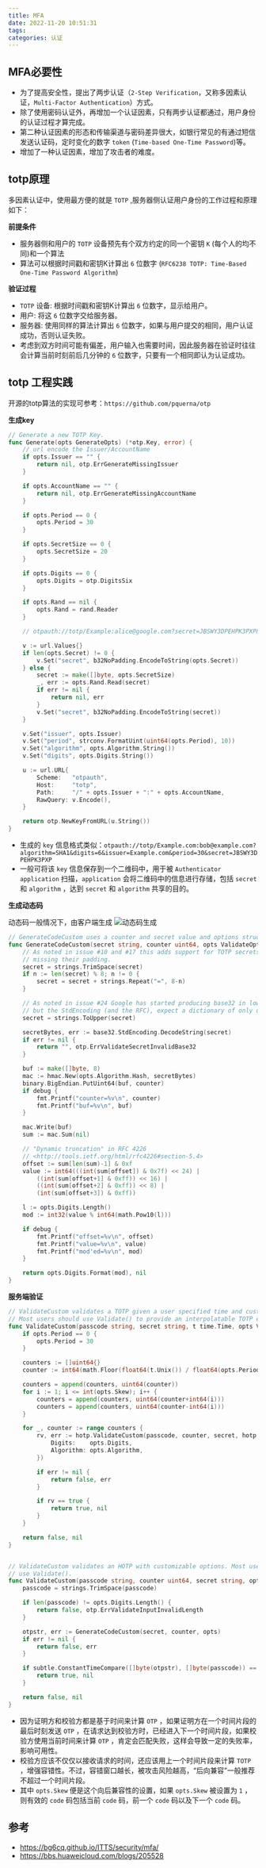 ```yaml
---
title: MFA
date: 2022-11-20 10:51:31
tags:
categories: 认证
---
```

## MFA必要性
- 为了提高安全性，提出了两步认证（`2-Step Verification`，又称多因素认证，`Multi-Factor Authentication`）方式。
- 除了使用密码认证外，再增加一个认证因素，只有两步认证都通过，用户身份的认证过程才算完成。
- 第二种认证因素的形态和传输渠道与密码差异很大，如银行常见的有通过短信发送认证码，定时变化的数字 `token` (`Time-based One-Time Password`)等。
- 增加了一种认证因素，增加了攻击者的难度。

## totp原理
多因素认证中，使用最方便的就是 `TOTP` ,服务器侧认证用户身份的工作过程和原理如下：

**前提条件**
- 服务器侧和用户的 `TOTP` 设备预先有个双方约定的同一个密钥 `K` (每个人的均不同)和一个算法
- 算法可以根据时间戳和密钥K计算出 `6` 位数字 (`RFC6238 TOTP: Time-Based One-Time Password Algorithm`)

**验证过程**
- `TOTP` 设备: 根据时间戳和密钥K计算出 `6` 位数字，显示给用户。
- 用户: 将这 `6` 位数字交给服务器。
- 服务器: 使用同样的算法计算出 `6` 位数字，如果与用户提交的相同，用户认证成功，否则认证失败。
- 考虑到双方时间可能有偏差，用户输入也需要时间，因此服务器在验证时往往会计算当前时刻前后几分钟的 `6` 位数字，只要有一个相同即认为认证成功。

## totp 工程实践
开源的totp算法的实现可参考：`https://github.com/pquerna/otp`

**生成key**
```go
// Generate a new TOTP Key.
func Generate(opts GenerateOpts) (*otp.Key, error) {
	// url encode the Issuer/AccountName
	if opts.Issuer == "" {
		return nil, otp.ErrGenerateMissingIssuer
	}

	if opts.AccountName == "" {
		return nil, otp.ErrGenerateMissingAccountName
	}

	if opts.Period == 0 {
		opts.Period = 30
	}

	if opts.SecretSize == 0 {
		opts.SecretSize = 20
	}

	if opts.Digits == 0 {
		opts.Digits = otp.DigitsSix
	}

	if opts.Rand == nil {
		opts.Rand = rand.Reader
	}

	// otpauth://totp/Example:alice@google.com?secret=JBSWY3DPEHPK3PXP&issuer=Example

	v := url.Values{}
	if len(opts.Secret) != 0 {
		v.Set("secret", b32NoPadding.EncodeToString(opts.Secret))
	} else {
		secret := make([]byte, opts.SecretSize)
		_, err := opts.Rand.Read(secret)
		if err != nil {
			return nil, err
		}
		v.Set("secret", b32NoPadding.EncodeToString(secret))
	}

	v.Set("issuer", opts.Issuer)
	v.Set("period", strconv.FormatUint(uint64(opts.Period), 10))
	v.Set("algorithm", opts.Algorithm.String())
	v.Set("digits", opts.Digits.String())

	u := url.URL{
		Scheme:   "otpauth",
		Host:     "totp",
		Path:     "/" + opts.Issuer + ":" + opts.AccountName,
		RawQuery: v.Encode(),
	}

	return otp.NewKeyFromURL(u.String())
}
```
- 生成的 `key` 信息格式类似：`otpauth://totp/Example.com:bob@example.com?algorithm=SHA1&digits=6&issuer=Example.com&period=30&secret=JBSWY3DPEHPK3PXP`
- 一般可将该 `key` 信息保存到一个二维码中，用于被 `Authenticator application` 扫描，`application` 会将二维码中的信息进行存储，包括 `secret` 和 `algorithm` ，达到 `secret` 和 `algorithm` 共享的目的。

**生成动态码**

动态码一般情况下，由客户端生成
![动态码生成](https://raw.githubusercontent.com/com-wushuang/pics/main/totp.png)
```go
// GenerateCodeCustom uses a counter and secret value and options struct to create a passcode.
func GenerateCodeCustom(secret string, counter uint64, opts ValidateOpts) (passcode string, err error) {
	// As noted in issue #10 and #17 this adds support for TOTP secrets that are
	// missing their padding.
	secret = strings.TrimSpace(secret)
	if n := len(secret) % 8; n != 0 {
		secret = secret + strings.Repeat("=", 8-n)
	}

	// As noted in issue #24 Google has started producing base32 in lower case,
	// but the StdEncoding (and the RFC), expect a dictionary of only upper case letters.
	secret = strings.ToUpper(secret)

	secretBytes, err := base32.StdEncoding.DecodeString(secret)
	if err != nil {
		return "", otp.ErrValidateSecretInvalidBase32
	}

	buf := make([]byte, 8)
	mac := hmac.New(opts.Algorithm.Hash, secretBytes)
	binary.BigEndian.PutUint64(buf, counter)
	if debug {
		fmt.Printf("counter=%v\n", counter)
		fmt.Printf("buf=%v\n", buf)
	}

	mac.Write(buf)
	sum := mac.Sum(nil)

	// "Dynamic truncation" in RFC 4226
	// <http://tools.ietf.org/html/rfc4226#section-5.4>
	offset := sum[len(sum)-1] & 0xf
	value := int64(((int(sum[offset]) & 0x7f) << 24) |
		((int(sum[offset+1] & 0xff)) << 16) |
		((int(sum[offset+2] & 0xff)) << 8) |
		(int(sum[offset+3]) & 0xff))

	l := opts.Digits.Length()
	mod := int32(value % int64(math.Pow10(l)))

	if debug {
		fmt.Printf("offset=%v\n", offset)
		fmt.Printf("value=%v\n", value)
		fmt.Printf("mod'ed=%v\n", mod)
	}

	return opts.Digits.Format(mod), nil
}
```

**服务端验证**
```go
// ValidateCustom validates a TOTP given a user specified time and custom options.
// Most users should use Validate() to provide an interpolatable TOTP experience.
func ValidateCustom(passcode string, secret string, t time.Time, opts ValidateOpts) (bool, error) {
	if opts.Period == 0 {
		opts.Period = 30
	}

	counters := []uint64{}
	counter := int64(math.Floor(float64(t.Unix()) / float64(opts.Period)))

	counters = append(counters, uint64(counter))
	for i := 1; i <= int(opts.Skew); i++ {
		counters = append(counters, uint64(counter+int64(i)))
		counters = append(counters, uint64(counter-int64(i)))
	}

	for _, counter := range counters {
		rv, err := hotp.ValidateCustom(passcode, counter, secret, hotp.ValidateOpts{
			Digits:    opts.Digits,
			Algorithm: opts.Algorithm,
		})

		if err != nil {
			return false, err
		}

		if rv == true {
			return true, nil
		}
	}

	return false, nil
}


// ValidateCustom validates an HOTP with customizable options. Most users should
// use Validate().
func ValidateCustom(passcode string, counter uint64, secret string, opts ValidateOpts) (bool, error) {
	passcode = strings.TrimSpace(passcode)

	if len(passcode) != opts.Digits.Length() {
		return false, otp.ErrValidateInputInvalidLength
	}

	otpstr, err := GenerateCodeCustom(secret, counter, opts)
	if err != nil {
		return false, err
	}

	if subtle.ConstantTimeCompare([]byte(otpstr), []byte(passcode)) == 1 {
		return true, nil
	}

	return false, nil
}
```
- 因为证明方和校验方都是基于时间来计算 `OTP` ，如果证明方在一个时间片段的最后时刻发送 `OTP` ，在请求达到校验方时，已经进入下一个时间片段，如果校验方使用当前时间来计算 `OTP` ，肯定会匹配失败，这样会导致一定的失败率，影响可用性。
- 校验方应该不仅仅以接收请求的时间，还应该用上一个时间片段来计算 `TOTP` ，增强容错性。不过，容错窗口越长，被攻击风险越高，“后向兼容”一般推荐不超过一个时间片段。
- 其中 `opts.Skew` 便是这个向后兼容性的设置，如果 `opts.Skew` 被设置为 `1` ，则有效的 `code` 码包括当前 `code` 码，前一个 `code` 码以及下一个 `code` 码。

## 参考
- https://bg6cq.github.io/ITTS/security/mfa/
- https://bbs.huaweicloud.com/blogs/205528